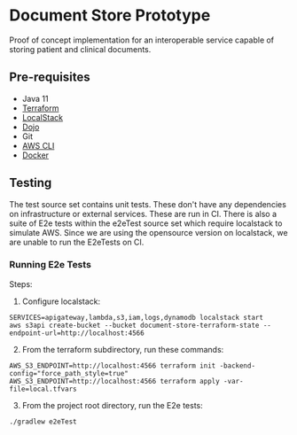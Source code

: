 # Document Store Prototype

Proof of concept implementation for an interoperable service capable of storing patient and clinical documents.

## Pre-requisites

- Java 11 
- [Terraform](https://learn.hashicorp.com/tutorials/terraform/install-cli) 
- [LocalStack](https://github.com/localstack/localstack)
- [Dojo](https://github.com/kudulab/dojo#installation)
- Git
- [AWS CLI](https://aws.amazon.com/cli/)
- [Docker](https://www.docker.com/products/docker-desktop)


## Testing

The test source set contains unit tests. These don't have any dependencies on infrastructure or external services. These are run in CI.
There is also a suite of E2e tests within the e2eTest source set which require localstack to simulate AWS. Since we are using the opensource version on localstack, we are unable to run the E2eTests on CI.

### Running E2e Tests

Steps:
1. Configure localstack: 
```
SERVICES=apigateway,lambda,s3,iam,logs,dynamodb localstack start
aws s3api create-bucket --bucket document-store-terraform-state --endpoint-url=http://localhost:4566
```
2. From the terraform subdirectory, run these commands:
```
AWS_S3_ENDPOINT=http://localhost:4566 terraform init -backend-config="force_path_style=true"
AWS_S3_ENDPOINT=http://localhost:4566 terraform apply -var-file=local.tfvars
```

3. From the project root directory, run the E2e tests:
```
./gradlew e2eTest
```
